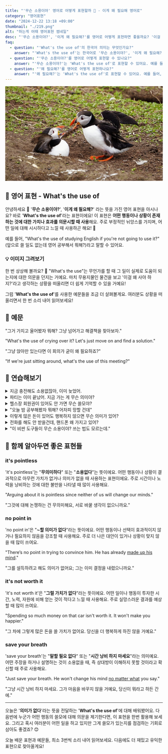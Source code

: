 ```yaml
---
title: "'무슨 소용이야' 영어로 어떻게 표현할까 🤷 - 이게 왜 필요해 영어로"
category: "영어표현"
date: "2024-12-22 13:18 +09:00"
thumbnail: "./219.png"
alt: "하는게 어때 영어표현 썸네일"
desc: "'무슨 소용이야?', '이게 왜 필요해?'를 영어로 어떻게 표현하면 좋을까요? '이걸 해봐야 무슨 소용이야?'는 어떤 의미일까요? '이런 일이 왜 필요해?'와 같은 표현을 영어로 어떻게 말할 수 있는지 배워봅시다. 다양한 예문을 통해서 연습하고 본인의 표현으로 만들어 보세요."
faq:
  - question: "'What's the use of'의 한국어 의미는 무엇인가요?"
    answer: "'What's the use of'는 한국어로 '무슨 소용이야?', '이게 왜 필요해?' 등의 의미로 해석될 수 있어요."
  - question: "'무슨 소용이야?'를 영어로 어떻게 표현할 수 있나요?"
    answer: "'무슨 소용이야?'는 'What's the use of'로 표현할 수 있어요. 예를 들어, '이걸 해봐야 무슨 소용이야?'는 'What's the use of trying this?'로 말할 수 있어요."
  - question: "'왜 필요해?'를 영어로 어떻게 표현하나요?"
    answer: "'왜 필요해?'는 'What's the use of'로 표현할 수 있어요. 예를 들어, '왜 이런 규칙이 필요해?'는 'What's the use of this rule?'로 표현할 수 있어요."
---
```


![싸우는 새들](./219-1.jpg)

## 🌟 영어 표현 - What's the use of

안녕하세요 👋 '**무슨 소용이야?**', '**이게 왜 필요해?**' 라는 뜻을 가진 영어 표현을 아시나요? 바로 '**What's the use of**'라는 표현이에요! 이 표현은 **어떤 행동이나 상황이 존재하는 것에 대한 가치나 효과를 의문시할 때 사용**해요. 주로 부정적인 뉘앙스를 가지며, 어떤 일에 대해 시시하다고 느낄 때 사용하곤 해요! 🚦

예를 들어, "What's the use of studying English if you're not going to use it?" (앞으로 쓸 일도 없는데 영어 공부해서 뭐해?)라고 말할 수 있어요.

<script async src="https://pagead2.googlesyndication.com/pagead/js/adsbygoogle.js?client=ca-pub-1465612013356152"
     crossorigin="anonymous"></script>
<!-- engple-horizontal-ad -->

<ins class="adsbygoogle"
     style="display:block"
     data-ad-client="ca-pub-1465612013356152"
     data-ad-slot="2106896038"
     data-ad-format="auto"
     data-full-width-responsive="true"></ins>

<script>
     (adsbygoogle = window.adsbygoogle || []).push({});
</script>

### 💡 이미지 그려보기

한 번 상상해 볼까요? 🤔 "What's the use"는 무언가를 할 때 그 일이 실제로 도움이 되는지에 대한 의문을 던지는 거예요. 마치 무용지물인 물건을 보고 '이걸 왜 사야 하지?'라고 생각하는 상황을 떠올리면 더 쉽게 기억할 수 있을 거예요!

그럼 '**What's the use of**'를 사용한 예문들을 조금 더 살펴볼게요. 여러분도 상황을 떠올리면서 한 번 소리 내어 읽어보세요!

## 📖 예문

"그거 가지고 울어봤자 뭐해? 그냥 넘어가고 해결책을 찾아보자."

"What's the use of crying over it? Let's just move on and find a solution."

"그냥 앉아만 있는다면 이 회의가 굳이 왜 필요하죠?"

"If we're just sitting around, what's the use of this meeting?"

## 💬 연습해보기

<details>
<summary>지금 충전해도 소용없잖아, 이미 늦었어.</summary>
<span>What's the use of charging it now? We're already late.</span>
</details>

<details>
<summary>파티는 이미 끝났어. 지금 가는 게 무슨 의미야?</summary>
<span>The party's already over. What's the use of going there now?</span>
</details>

<details>
<summary>헬스장 회원권이 있어도 안 가면 무슨 쓸모야?</summary>
<span>What's the use of having a gym membership if you never go?</span>
</details>

<details>
<summary>"오늘 밤 공부해봤자 뭐해? 어차피 망할 건데"</summary>
<span>"What's the use of studying tonight? I'm gonna fail anyway"</span>
</details>

<details>
<summary>이렇게 많은 돈이 있어도 행복하지 않으면 무슨 의미가 있어?</summary>
<span>What's the use of having all this money if you're not happy?</span>
</details>

<details>
<summary>전화를 해도 안 받을건데, 핸드폰 왜 가지고 있어?</summary>
<span>What's the use of having a phone if you never answer it?</span>
</details>

<details>
<summary>"이 비싼 도구들이 무슨 소용이야? 쓰는 법도 모르는데."</summary>
<span>"What's the use of these expensive tools if you don't know how to use them?"</span>
</details>

## 🤝 함께 알아두면 좋은 표현들

### it's pointless

'it's pointless'는 "**무의미하다**" 또는 "**소용없다**"는 뜻이에요. 어떤 행동이나 상황이 결과적으로 아무런 가치가 없거나 의미가 없을 때 사용하는 표현이에요. 주로 시간이나 노력을 낭비하는 것에 대한 불만을 나타낼 때 많이 사용해요.

"Arguing about it is pointless since neither of us will change our minds."

"그것에 대해 논쟁하는 건 무의미해요, 서로 바꿀 생각이 없으니까요."

### no point in

'no point in'은 "**~할 의미가 없다**"라는 뜻이에요. 어떤 행동이나 선택이 효과적이지 않거나 필요하지 않음을 강조할 때 사용해요. 주로 더 나은 대안이 있거나 상황이 맞지 않을 때 많이 쓰여요.

"There’s no point in trying to convince him. He has already [made up his mind](/blog/in-english/083.make-up-one's-mind/)."

"그를 설득하려고 해도 의미가 없어요; 그는 이미 결정을 내렸으니까요."

### it's not worth it

'it's not worth it'은 "**그럴 가치가 없다**"라는 뜻이에요. 어떤 일이나 행동이 투자한 시간, 노력, 자원에 비해 얻는 것이 적다고 느낄 때 사용해요. 주로 실망스러운 결과를 예상할 때 많이 쓰여요.

"Spending so much money on that car isn't worth it. It won't make you happier."

"그 차에 그렇게 많은 돈을 쓸 가치가 없어요. 당신을 더 행복하게 하진 않을 거예요."

### save your breath

'save your breath'는 "**말할 필요 없다**" 또는 "**시간 낭비 하지 마세요**"라는 의미예요. 어떤 주장을 하거나 설명하는 것이 소용없을 때, 즉 상대방이 이해하지 못할 것이라고 확신할 때 주로 사용해요.

"Just save your breath. He won't change his mind [no matter what](/blog/in-english/229.no-matter-what/) you say."

"그냥 시간 낭비 하지 마세요. 그가 마음을 바꾸지 않을 거예요, 당신이 뭐라고 하든 간에."

---

오늘은 '**의미가 없다**'라는 뜻을 전달하는 '**What's the use of**'에 대해 배워봤어요. 다음번에 누군가 어떤 행동의 쓸모에 대해 의문을 제기한다면, 이 표현을 한번 활용해 보세요. 그리고 혹시 여러분이 어떤 일을 하고 있지만 그게 쓸모가 있는지를 점검하는 기회로 삼아도 좋겠죠? 😊

오늘 배운 표현과 예문들, 최소 3번씩 소리 내어 읽어보세요. 다음에도 더 재밌고 유익한 표현으로 찾아올게요!
